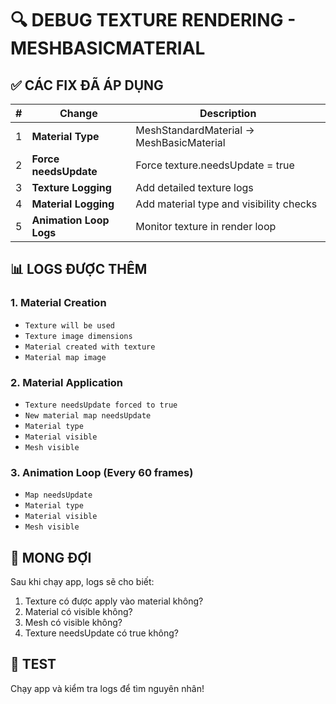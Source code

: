 # 🔍 DEBUG TEXTURE RENDERING - MESHBASICMATERIAL

## ✅ CÁC FIX ĐÃ ÁP DỤNG

| # | Change | Description |
|---|--------|-------------|
| 1 | **Material Type** | MeshStandardMaterial → MeshBasicMaterial |
| 2 | **Force needsUpdate** | Force texture.needsUpdate = true |
| 3 | **Texture Logging** | Add detailed texture logs |
| 4 | **Material Logging** | Add material type and visibility checks |
| 5 | **Animation Loop Logs** | Monitor texture in render loop |

## 📊 LOGS ĐƯỢC THÊM

### 1. Material Creation
- `Texture will be used`
- `Texture image dimensions`
- `Material created with texture`
- `Material map image`

### 2. Material Application
- `Texture needsUpdate forced to true`
- `New material map needsUpdate`
- `Material type`
- `Material visible`
- `Mesh visible`

### 3. Animation Loop (Every 60 frames)
- `Map needsUpdate`
- `Material type`
- `Material visible`
- `Mesh visible`

## 🎯 MONG ĐỢI

Sau khi chạy app, logs sẽ cho biết:
1. Texture có được apply vào material không?
2. Material có visible không?
3. Mesh có visible không?
4. Texture needsUpdate có true không?

## 🚀 TEST

Chạy app và kiểm tra logs để tìm nguyên nhân!
